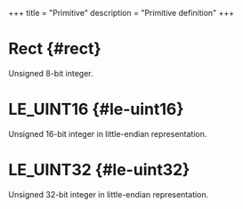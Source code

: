 +++
title = "Primitive"
description = "Primitive definition"
+++

# Rect {#rect}

Unsigned 8-bit integer.

# LE_UINT16 {#le-uint16}

Unsigned 16-bit integer in little-endian representation.

# LE_UINT32 {#le-uint32}

Unsigned 32-bit integer in little-endian representation.

